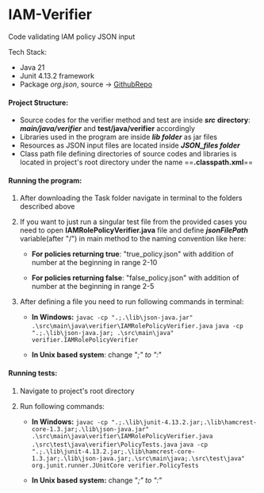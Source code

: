 # IAM-Verifier
Code validating IAM policy JSON input

Tech Stack: 
- Java 21
- Junit 4.13.2 framework
-  Package *org.json*, source -> [GithubRepo](https://github.com/stleary/JSON-java?tab=readme-ov-file)

#### **Project Structure:**
-  Source codes for the verifier method and test are inside ***src*** **directory**:  ***main/java/verifier*** and **test/java/verifier** accordingly
- Libraries used in the program are inside ***lib folder*** as jar files
-  Resources as JSON input files are located inside ***JSON_files folder***
- Class path file defining directories of source codes and libraries is located in project's root directory under the name ==**.classpath.xml**== 

#### **Running the program:**
1. After downloading the Task folder navigate in terminal to the folders described above
2.  If you want to just run a singular test file from the provided cases you need to open **IAMRolePolicyVerifier.java** file and define ***jsonFilePath*** variable(after "/") in main method to the naming convention like here:

    -  **For policies returning true**: "true_policy.json" with addition of number at the beginning in range 2-10

    - **For policies returning false**: "false_policy.json" with addition of number at the beginning in range 2-5
4. After defining a file you need to run following commands in terminal:

   - **In Windows:**
			`javac -cp ".;.\lib\json-java.jar" .\src\main\java\verifier\IAMRolePolicyVerifier.java`
			`java -cp ".;.\lib\json-java.jar; .\src\main\java" verifier.IAMRolePolicyVerifier`

   -  **In Unix based system**: change "*;" to ":*"

#### **Running tests:**
1. Navigate to project's root directory
2. Run following commands:

   -  **In Windows:**
			`javac -cp ".;.\lib\junit-4.13.2.jar;.\lib\hamcrest-core-1.3.jar;.\lib\json-java.jar" .\src\main\java\verifier\IAMRolePolicyVerifier.java .\src\test\java\verifier\PolicyTests.java`
			`java -cp ".;.\lib\junit-4.13.2.jar;.\lib\hamcrest-core-1.3.jar;.\lib\json-java.jar;.\src\main\java;.\src\test\java" org.junit.runner.JUnitCore verifier.PolicyTests`

   - **In Unix based system:** change "*;" to ":*"

